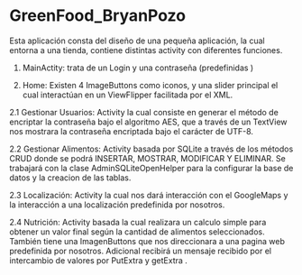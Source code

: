 # GreenFood_BryanPozo
Esta aplicación consta del diseño de una pequeña aplicación, la cual entorna a una tienda, contiene distintas activity con diferentes funciones.

1.	MainActity: trata de un Login y una contraseña (predefinidas )

2.	Home: Existen 4 ImageButtons como iconos, y una slider principal el cual interactúan en un ViewFlipper facilitada por el XML.

2.1	Gestionar Usuarios: Activity la cual consiste en generar el método de encriptar la contraseña bajo el algoritmo AES, que a través de un TextView nos mostrara la contraseña encriptada bajo el carácter de UTF-8.

2.2	Gestionar Alimentos: Activity basada por SQLite a través de los métodos CRUD donde se podrá INSERTAR, MOSTRAR, MODIFICAR Y ELIMINAR. Se trabajará con la clase AdminSQLiteOpenHelper para la configurar la base de datos y la creacion de las tablas.

2.3	Localización: Activity la cual nos dará interacción con el GoogleMaps y la interacción a una localización predefinida por nosotros.

2.4	Nutrición: Activity basada la cual realizara un calculo simple para obtener un valor final según la cantidad de alimentos seleccionados. También tiene una ImagenButtons que nos direccionara a una pagina web predefinida por nosotros. Adicional recibirá un mensaje recibido por el intercambio de valores por PutExtra y getExtra .
